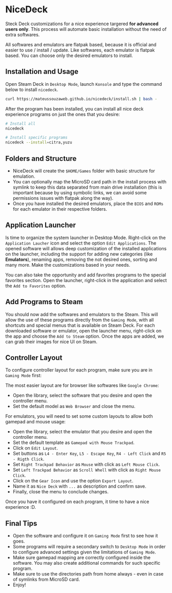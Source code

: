 # NiceDeck

Steck Deck customizations for a nice experience targered **for advanced users only**.
This process will automate basic installation without the need of extra softwares.

All softwares and emulators are flatpak based, because it is official and easier to use / install / update.
Like softwares, each emulator is flatpak based. You can choose only the desired emulators to install.


## Installation and Usage

Open Steam Deck in ``Desktop Mode``, launch ``Konsole`` and type the command below to install ``nicedeck``.

```bash
curl https://mateussouzaweb.github.io/nicedeck/install.sh | bash -
```

After the program has been installed, you can install all nice deck experience programs on just the ones that you desire:

```bash
# Install all
nicedeck 

# Install specific programs
nicedeck --install=citra,yuzu
```

## Folders and Structure

- NiceDeck will create the ``$HOME/Games`` folder with basic structure for emulation.
- You can optionally map the MicroSD card path in the install process with symlink to keep this data separated from main drive installation (this is important because by using symbolic links, we can avoid some permissions issues with flatpak along the way).
- Once you have installed the desired emulators, place the ``BIOS`` and ``ROMs`` for each emulator in their respective folders.

## Application Launcher

Is time to organize the system launcher in Desktop Mode. Right-click on the ``Application Laucher`` icon and select the option ``Edit Applications``. The opened software will allows deep customization of the installed applications on the launcher, including the support for adding new categories (like **Emulators**), renaming apps, removing the not desired ones, sorting and many more. Make the customizations based in your needs.

You can also take the opportunity and add favorites programs to the special favorites section. Open the launcher, right-click in the application and select the ``Add to Favorites`` option.

## Add Programs to Steam

You should now add the softwares and emulators to the Steam. This will allow the use of these programs directly from the ``Gaming Mode``, with all shortcuts and special menus that is available on Steam Deck. For each downloaded software or emulator, open the launcher menu, right-click on the app and choose the ``Add to Steam`` option. Once the apps are added, we can grab their images for nice UI on Steam.

## Controller Layout

To configure controller layout for each program, make sure you are in ``Gaming Mode`` first:

The most easier layout are for browser like softwares like ``Google Chrome``:

- Open the library, select the software that you desire and open the controller menu. 
- Set the default model as ``Web Browser`` and close the menu.

For emulators, you will need to set some custom layouts to allow both gamepad and mouse usage:

- Open the library, select the emulator that you desire and open the controller menu.
- Set the default template as ``Gamepad with Mouse Trackpad``.
- Click on ``Edit Layout``.
- Set buttons as ``L4 - Enter Key``, ``L5 - Escape Key``, ``R4 - Left Click`` and ``R5 - Rigth Click``.
- Set ``Right Trackpad Behavior`` as ``Mouse`` with click as ``Left Mouse Click``.
- Set ``Left Trackpad Behavior`` as ``Scroll Whell`` with click as ``Right Mouse Click``.
- Click on the ``Gear Icon`` and use the option ``Export Layout``.
- Name it as ``Nice Deck`` with ``...`` as description and confirm save.
- Finally, close the menu to conclude changes.

Once you have it configured on each program, it time to have a nice experience :D.

## Final Tips

- Open the software and configure it on ``Gaming Mode`` first to see how it goes.
- Some programs will require a secondary switch to ``Desktop Mode`` in order to configure advanced settings given the limitations of ``Gaming Mode``.
- Make sure gamepad mapping are correctly configured inside the software. You may also create additional commands for such specific program.
- Make sure to use the directories path from home always - even in case of symlinks from MicroSD card.
- Enjoy!
